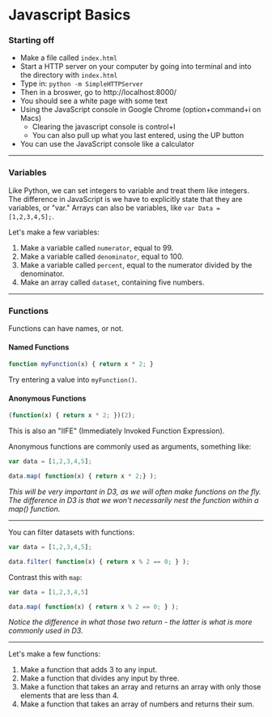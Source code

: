 # Javascript Basics


### Starting off

 * Make a file called `index.html`
 * Start a HTTP server on your computer by going into terminal and into the directory with `index.html`
 * Type in: `python -m SimpleHTTPServer`
 * Then in a broswer, go to http://localhost:8000/
 * You should see a white page with some text
 * Using the JavaScript console in Google Chrome (option+command+i on Macs)
     * Clearing the javascript console is control+l
     * You can also pull up what you last entered, using the UP button
 * You can use the JavaScript console like a calculator

---

### Variables

Like Python, we can set integers to variable and treat them like integers. The difference in JavaScript is we have to explicitly state that they are variables, or "var." Arrays can also be variables, like `var Data = [1,2,3,4,5];`.

Let's make a few variables:

1. Make a variable called `numerator`, equal to 99.
2. Make a variable called `denominator`, equal to 100.
3. Make a variable called `percent`, equal to the numerator divided by the denominator.
4. Make an array called `dataset`, containing five numbers.

---

### Functions

Functions can have names, or not.

#### Named Functions

```javascript
function myFunction(x) { return x * 2; }
```

Try entering a value into `myFunction()`.

#### Anonymous Functions

```javascript
(function(x) { return x * 2; })(2);
```

This is also an "IIFE" (Immediately Invoked Function Expression).

Anonymous functions are commonly used as arguments, something like:

```javascript
var data = [1,2,3,4,5];

data.map( function(x) { return x * 2;} );
```

*This will be very important in D3, as we will often make functions on the fly. The difference in D3 is that we won't necessarily nest the function within a map() function.*

---

You can filter datasets with functions:

```javascript
var data = [1,2,3,4,5];

data.filter( function(x) { return x % 2 == 0; } );
```

Contrast this with `map`:

```javascript
var data = [1,2,3,4,5]

data.map( function(x) { return x % 2 == 0; } );
```

*Notice the difference in what those two return - the latter is what is more commonly used in D3.*

---

Let's make a few functions:

1. Make a function that adds 3 to any input.
2. Make a function that divides any input by three.
3. Make a function that takes an array and returns an array with only those elements that are less than 4.
4. Make a function that takes an array of numbers and returns their sum.
